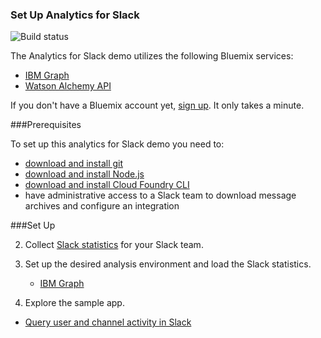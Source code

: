 ### Set Up Analytics for Slack

![Build status](https://travis-ci.org/ibm-cds-labs/slack-analytics.svg?branch=master)

The Analytics for Slack demo utilizes the following Bluemix services:
 * [IBM Graph](https://console.ng.bluemix.net/catalog/services/ibm-graph/)
 * [Watson Alchemy API](https://console.ng.bluemix.net/catalog/services/alchemyapi/)

If you don't have a Bluemix account yet, [sign up](http://www.ibm.com/cloud-computing/bluemix/). It only takes a minute.

###Prerequisites

To set up this analytics for Slack demo you need to:
 * [download and install git](https://git-scm.com/download)
 * [download and install Node.js](https://nodejs.org/en/download/)
 * [download and install Cloud Foundry CLI](https://console.ng.bluemix.net/docs/starters/install_cli.html)
 * have administrative access to a Slack team to download message archives and configure an integration


###Set Up


2. Collect [Slack statistics](https://github.com/ibm-cds-labs/slack-analytics/tree/master/slack-stats) for your Slack team.
 
3. Set up the desired analysis environment and load the Slack statistics.

 	* [IBM Graph](https://github.com/ibm-cds-labs/slack-analytics/tree/master/slack-graph-database)
 	 
4. Explore the sample app.
 
  * [Query user and channel activity in Slack](https://github.com/ibm-cds-labs/slack-analytics-about-service) 

